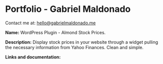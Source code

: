 # Portfolio - Gabriel Maldonado
Contact me at: hello@gabrielmaldonado.me

**Name:** WordPress Plugin - Almond Stock Prices.

**Description:** Display stock prices in your website through a widget pulling the necessary information from Yahoo Finances. Clean and simple.

**Links and documentation:**




